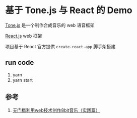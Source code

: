 # 基于 Tone.js 与 React 的 Demo

[Tone.js](https://yarnpkg.com/en/package/tone) 是一个制作合成音乐的 web 语音框架

[React.js](https://reactjs.org/) web 框架

项目基于 React 官方提供 `create-react-app` 脚手架搭建

## run code

1. yarn
2. yarn start



## 参考

1. [无门槛利用web技术创作8bit音乐（实践篇）](https://juejin.im/post/5a98f6f5f265da23844005ac)
